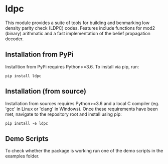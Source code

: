 # ldpc
This module provides a suite of tools for building and benmarking low density parity check (LDPC) codes. Features include functions for mod2 (binary) arithmatic and a fast implementation of the belief propagation decoder.

## Installation from PyPi

Installtion from PyPi requires Python>=3.6.
To install via pip, run:

```
pip install ldpc
```

## Installation (from source)

Installation from sources requires Python>=3.6 and a local C compiler (eg. 'gcc' in Linux or 'clang' in Windows). Once these requirements have been met, navigate to the repository root and install using pip:

```
pip install -e ldpc
```

## Demo Scripts

To check whether the package is working run one of the demo scripts in the examples folder.


